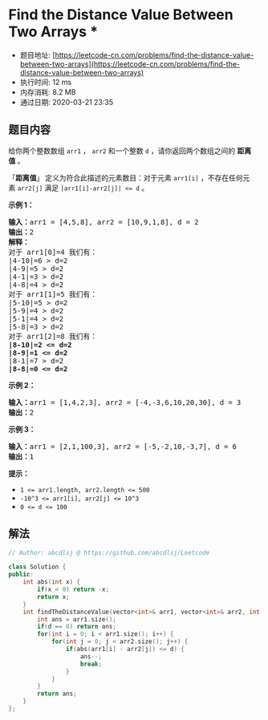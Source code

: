 # Find the Distance Value Between Two Arrays *
- 题目地址: [https://leetcode-cn.com/problems/find-the-distance-value-between-two-arrays](https://leetcode-cn.com/problems/find-the-distance-value-between-two-arrays)
- 执行时间: 12 ms
- 内存消耗: 8.2 MB
- 通过日期: 2020-03-21 23:35

## 题目内容
<p>给你两个整数数组 <code>arr1</code> ， <code>arr2</code> 和一个整数 <code>d</code> ，请你返回两个数组之间的 <strong>距离值</strong> 。</p>

<p>「<strong>距离值</strong>」<strong> </strong>定义为符合此描述的元素数目：对于元素 <code>arr1[i]</code> ，不存在任何元素 <code>arr2[j]</code> 满足 <code>|arr1[i]-arr2[j]| <= d</code> 。</p>



<p><strong>示例 1：</strong></p>

<pre>
<strong>输入：</strong>arr1 = [4,5,8], arr2 = [10,9,1,8], d = 2
<strong>输出：</strong>2
<strong>解释：</strong>
对于 arr1[0]=4 我们有：
|4-10|=6 > d=2 
|4-9|=5 > d=2 
|4-1|=3 > d=2 
|4-8|=4 > d=2 
对于 arr1[1]=5 我们有：
|5-10|=5 > d=2 
|5-9|=4 > d=2 
|5-1|=4 > d=2 
|5-8|=3 > d=2
对于 arr1[2]=8 我们有：
<strong>|8-10|=2 <= d=2</strong>
<strong>|8-9|=1 <= d=2</strong>
|8-1|=7 > d=2
<strong>|8-8|=0 <= d=2</strong>
</pre>

<p><strong>示例 2：</strong></p>

<pre>
<strong>输入：</strong>arr1 = [1,4,2,3], arr2 = [-4,-3,6,10,20,30], d = 3
<strong>输出：</strong>2
</pre>

<p><strong>示例 3：</strong></p>

<pre>
<strong>输入：</strong>arr1 = [2,1,100,3], arr2 = [-5,-2,10,-3,7], d = 6
<strong>输出：</strong>1
</pre>



<p><strong>提示：</strong></p>

<ul>
	<li><code>1 <= arr1.length, arr2.length <= 500</code></li>
	<li><code>-10^3 <= arr1[i], arr2[j] <= 10^3</code></li>
	<li><code>0 <= d <= 100</code></li>
</ul>


## 解法
```cpp
// Author: abcdlsj @ https://github.com/abcdlsj/Leetcode

class Solution {
public:
    int abs(int x) {
        if(x < 0) return -x;
        return x;
    }
    int findTheDistanceValue(vector<int>& arr1, vector<int>& arr2, int d) {
        int ans = arr1.size();
        if(d == 0) return ans;
        for(int i = 0; i < arr1.size(); i++) {
            for(int j = 0; j < arr2.size(); j++) {
                if(abs(arr1[i] - arr2[j]) <= d) {
                    ans--;
                    break;
                } 
            }
        }
        return ans;
    }
};

```